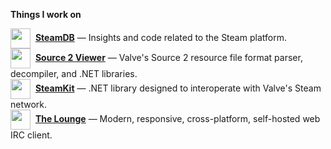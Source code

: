 **Things I work on**

[<img src="https://avatars.githubusercontent.com/u/3866120?s=96&v=4" width="32" height="32" align="center">](https://github.com/SteamDatabase)&nbsp;&nbsp;[**SteamDB**](https://github.com/SteamDatabase) — Insights and code related to the Steam platform.  
[<img src="https://avatars.githubusercontent.com/u/142305535?s=960&v=4" width="32" height="32" align="center">](https://github.com/ValveResourceFormat/ValveResourceFormat)&nbsp;&nbsp;[**Source 2 Viewer**](https://github.com/ValveResourceFormat) — Valve's Source 2 resource file format parser, decompiler, and .NET libraries.  
[<img src="https://avatars.githubusercontent.com/u/4567126?s=96&v=4" width="32" height="32" align="center">](https://github.com/SteamRE/SteamKit)&nbsp;&nbsp;[**SteamKit**](https://github.com/SteamRE) —  .NET library designed to interoperate with Valve's Steam network.  
[<img src="https://avatars.githubusercontent.com/u/14336958?s=96&v=4" width="32" height="32" align="center">](https://github.com/thelounge/thelounge)&nbsp;&nbsp;[**The Lounge**](https://github.com/thelounge) — Modern, responsive, cross-platform, self-hosted web IRC client.  
